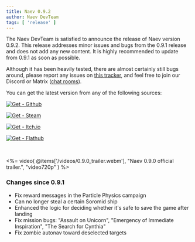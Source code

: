 ```yaml
---
title: Naev 0.9.2
author: Naev DevTeam
tags: [ 'release' ]
---
```


The Naev DevTeam is satisfied to announce the release of Naev version 0.9.2. This
release addresses minor issues and bugs from the 0.9.1 release and does not add
any new content. It is highly recommended to update from 0.9.1 as soon as possible.

Although it has been heavily tested, there are almost certainly still bugs
around, please report any issues on [this
tracker](https://github.com/naev/naev/issues), and feel free to join our
Discord or Matrix ([chat rooms](https://naev.org/contact/)).

You can get the latest version from any of the following sources:

[![Get - Github](https://img.shields.io/static/v1?label=Get&message=Github&color=2ea44f&style=for-the-badge&logo=github)](https://github.com/naev/naev/releases/v0.9.2)

[![Get - Steam](https://img.shields.io/static/v1?label=Get&message=Steam&color=black&style=for-the-badge&logo=steam)](https://store.steampowered.com/app/598530/Naev)

[![Get - Itch.io](https://img.shields.io/static/v1?label=Get&message=Itch.io&color=%23FA5C5C&style=for-the-badge&logo=itch.io&logoColor=https%3A%2F%2Fnaev.itch.io%2Fnaev)](https://naev.itch.io/naev)

[![Get - Flathub](https://img.shields.io/static/v1?label=Get&message=Flathub&color=%234A86CF&style=for-the-badge&logo=flathub&logoColor=white)](https://flathub.org/apps/details/org.naev.Naev)

<br>

<%= video( @items['/videos/0.9.0_trailer.webm'], "Naev 0.9.0 official trailer.", "video720p" ) %>

### Changes since 0.9.1
* Fix reward messages in the Particle Physics campaign
* Can no longer steal a certain Soromid ship
* Enhanced the logic for deciding whether it's safe to save the game after landing
* Fix mission bugs: "Assault on Unicorn", "Emergency of Immediate Inspiration", "The Search for Cynthia"
* Fix zombie autonav toward deselected targets
